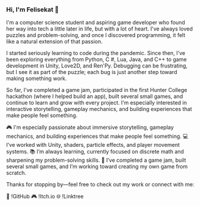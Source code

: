 ### Hi, I'm Felisekat 👋

I'm a computer science student and aspiring game developer who found her way into tech a little later in life, but with a lot of heart. I've always loved puzzles and problem-solving, and once I discovered programming, it felt like a natural extension of that passion.

I started seriously learning to code during the pandemic. Since then, I've been exploring everything from Python, C #, Lua, Java, and C++ to game development in Unity, Love2D, and Ren'Py. Debugging can be frustrating, but I see it as part of the puzzle; each bug is just another step toward making something work.

So far, I've completed a game jam, participated in the first Hunter College hackathon (where I helped build an app), built several small games, and continue to learn and grow with every project. I'm especially interested in interactive storytelling, gameplay mechanics, and building experiences that make people feel something.

🎮 I'm especially passionate about immersive storytelling, gameplay mechanics, and building experiences that make people feel something.
💻 I’ve worked with Unity, shaders, particle effects, and player movement systems.
📚 I’m always learning, currently focused on discrete math and sharpening my problem-solving skills.
🚀 I’ve completed a game jam, built several small games, and I’m working toward creating my own game from scratch.

Thanks for stopping by—feel free to check out my work or connect with me:

🔗 !GitHub 🎮 !Itch.io 🌐 !Linktree

